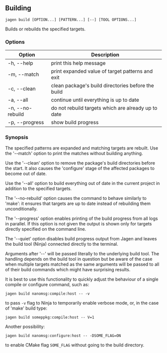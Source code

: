 ## Building

`jagen build [OPTION...] [PATTERN...] [--] [TOOL OPTIONS...]`

Builds or rebuilds the specified targets.

### Options

Option             | Description
-------------------|------------
-h, --help         | print this help message
-m, --match        | print expanded value of target patterns and exit
-c, --clean        | clean package's build directories before the build
-a, --all          | continue until everything is up to date
-n, --no-rebuild   | do not rebuild targets which are already up to date
-p, --progress     | show build progress

### Synopsis

The specified patterns are expanded and matching targets are rebuilt. Use the
'--match' option to print the matches without building anything.

Use the '--clean' option to remove the package's build directories before the
start. It also causes the 'configure' stage of the affected packages to become
out of date.

Use the '--all' option to build everything out of date in the current project
in addition to the specified targets.

The '--no-rebuild' option causes the command to behave similarly to 'make': it
ensures that targets are up to date instead of rebuilding them unconditionally.

The '--progress' option enables printing of the build progress from all logs in
parallel. If this option is not given the output is shown only for targets
directly specified on the command line.

The '--quiet' option disables build progress output from Jagen and leaves the
build tool (Ninja) connected directly to the terminal.

Arguments after '--' will be passed literally to the underlying build tool.
The handling depends on the build tool in question but be aware of the case
when multiple targets matched as the same arguments will be passed to all of
their build commands which might have surprising results.

It is best to use this functionality to quickly adjust the behaviour of a
single compile or configure command, such as:

    jagen build nanomsg:compile:host -- -v

to pass `-v` flag to Ninja to temporarily enable verbose mode, or, in the case
of 'make' build type:

    jagen build someppkg:compile:host -- V=1

Another possibility:

    jagen build nanomsg:configure:host -- -DSOME_FLAG=ON

to enable CMake flag `SOME_FLAG` without going to the build directory.
